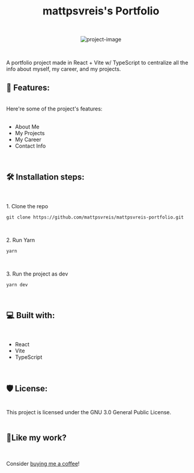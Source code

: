 <h1 align="center" id="title">mattpsvreis's Portfolio</h1>
<br>
<p align="center"><img src="https://socialify.git.ci/mattpsvreis/mattpsvreis-portfolio/image?language=1&amp;name=1&amp;pattern=Circuit%20Board&amp;theme=Dark" alt="project-image"></p>
<br>
<p id="description">A portfolio project made in React + Vite w/ TypeScript to centralize all the info about myself, my career, and my projects.</p>

<h2>🧐 Features:</h2>
<br>
Here're some of the project's features:
<br>
<br>

* About Me
* My Projects
* My Career
* Contact Info
<br>
<h2>🛠️ Installation steps:</h2>
<br>
<p>1. Clone the repo</p>

```
git clone https://github.com/mattpsvreis/mattpsvreis-portfolio.git
```
<br>
<p>2. Run Yarn</p>

```
yarn
```
<br>
<p>3. Run the project as dev</p>

```
yarn dev
```
<br>
<h2>💻 Built with:</h2>
<br>

*   React
*   Vite
*   TypeScript
<br>
<h2>🛡️ License:</h2>
<br>
This project is licensed under the GNU 3.0 General Public License.
<br>
<br>
<h2>💖Like my work?</h2>
<br>
<p>Consider <a href="https://www.buymeacoffee.com/mattpsvreis" target="_blank">buying me a coffee</a>!</p>
